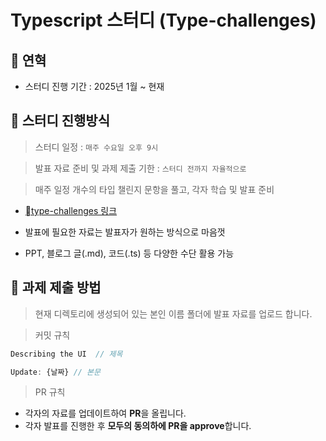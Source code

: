 # Typescript 스터디 (Type-challenges)

## 📌 연혁

- 스터디 진행 기간 : 2025년 1월 ~ 현재

## 📌 스터디 진행방식

> 스터디 일정 : `매주 수요일 오후 9시`

> 발표 자료 준비 및 과제 제출 기한 : `스터디 전까지 자율적으로`

> 매주 일정 개수의 타입 챌린지 문항을 풀고, 각자 학습 및 발표 준비

- [type-challenges 링크](https://github.com/type-challenges/type-challenges)

- 발표에 필요한 자료는 발표자가 원하는 방식으로 마음껏

- PPT, 블로그 글(.md), 코드(.ts) 등 다양한 수단 활용 가능

## 📌 과제 제출 방법

> 현재 디렉토리에 생성되어 있는 본인 이름 폴더에 발표 자료를 업로드 합니다.

> 커밋 규칙

   ```jsx
   Describing the UI  // 제목

   Update: {날짜} // 본문
   ```

> PR 규칙
   - 각자의 자료를 업데이트하여 **PR**을 올립니다.
   - 각자 발표를 진행한 후 **모두의 동의하에 PR을 approve**합니다.
